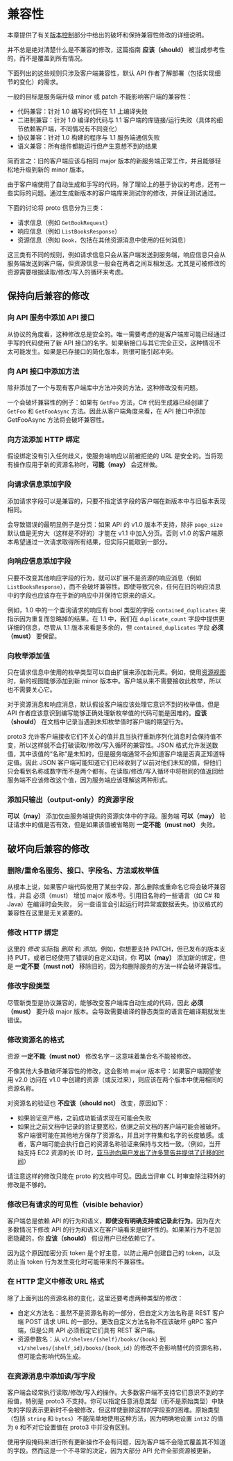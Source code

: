 # 兼容性

本章提供了有关[版本控制](versioning.md)部分中给出的破坏和保持兼容性修改的详细说明。

并不总是绝对清楚什么是不兼容的修改，这篇指南 **应该（should）** 被当成参考性的，而不是覆盖到所有情况。

下面列出的这些规则只涉及客户端兼容性，默认 API 作者了解部署（包括实现细节的变化）的需求。

一般的目标是服务端升级 minor 或 patch 不能影响客户端的兼容性：

- 代码兼容：针对 1.0 编写的代码在 1.1 上编译失败
- 二进制兼容：针对 1.0 编译的代码与 1.1 客户端的库链接/运行失败（具体的细节依赖客户端，不同情况有不同变化）
- 协议兼容：针对 1.0 构建的程序与 1.1 服务端通信失败
- 语义兼容：所有组件都能运行但产生意想不到的结果

简而言之：旧的客户端应该与相同 major 版本的新服务端正常工作，并且能够轻松地升级到新的 minor 版本。

由于客户端使用了自动生成和手写的代码，除了理论上的基于协议的考虑，还有一些实际的问题。通过生成新版本的客户端库来测试你的修改，并保证测试通过。

下面的讨论将 proto 信息分为三类：

- 请求信息（例如 `GetBookRequest`）
- 响应信息（例如 `ListBooksResponse`）
- 资源信息（例如 `Book`，包括在其他资源消息中使用的任何消息）

这三类有不同的规则，例如请求信息只会从客户端发送到服务端，响应信息只会从服务端发送到客户端，但资源信息一般会在两者之间互相发送。尤其是可被修改的资源需要根据读取/修改/写入的循环来考虑。

## 保持向后兼容的修改

### 向 API 服务中添加 API 接口

从协议的角度看，这种修改总是安全的。唯一需要考虑的是客户端库可能已经通过手写的代码使用了新 API 接口的名字。如果新接口与其它完全正交，这种情况不太可能发生。如果是已存接口的简化版本，则很可能引起冲突。

### 向 API 接口中添加方法

除非添加了一个与现有客户端库中方法冲突的方法，这种修改没有问题。

一个会破坏兼容性的例子：如果有 `GetFoo` 方法，C# 代码生成器已经创建了 `GetFoo` 和 `GetFooAsync` 方法。因此从客户端角度来看，在 API 接口中添加 GetFooAsync 方法将会破坏兼容性。

### 向方法添加 HTTP 绑定

假设绑定没有引入任何歧义，使服务端响应以前被拒绝的 URL 是安全的。当将现有操作应用于新的资源名称时，**可能（may）** 会这样做。

### 向请求信息添加字段

添加请求字段可以是兼容的，只要不指定该字段的客户端在新版本中与旧版本表现相同。

会导致错误的最明显例子是分页：如果 API 的 v1.0 版本不支持，除非 `page_size` 默认值是无穷大（这样是不好的）才能在 v1.1 中加入分页。否则 v1.0 的客户端原本希望通过一次请求取得所有结果，但实际只能取到一部分。

### 向响应信息添加字段

只要不改变其他响应字段的行为，就可以扩展不是资源的响应消息（例如 `ListBooksResponse`），而不会破坏兼容性。即使导致冗余，任何在旧的响应消息中的字段也应该存在于新的响应中并保持它原来的语义。

例如，1.0 中的一个查询请求的响应有 bool 类型的字段 `contained_duplicates` 来指示因为重复而忽略掉的结果。在 1.1 中，我们在 `duplicate_count` 字段中提供更详细的信息，尽管从 1.1 版本来看是多余的，但 `contained_duplicates` 字段 **必须（must）** 要保留。

### 向枚举添加值

只在请求信息中使用的枚举类型可以自由扩展来添加新元素。例如，使用[资源视图](design-patterns.md)时，新的视图能够添加到新 minor 版本中。客户端从来不需要接收此枚举，所以也不需要关心它。

对于资源消息和响应消息，默认假设客户端应该处理它意识不到的枚举值。但是 API 作者应该意识到编写能够正确处理新枚举值的代码可能是困难的。**应该（should）** 在文档中记录当遇到未知枚举值时客户端的期望行为。

proto3 允许客户端接收它们不关心的值并且当执行重新序列化消息时会保持值不变，所以这样就不会打破读取/修改/写入循环的兼容性。JSON 格式允许发送数值，其中该值的“名称”是未知的，但是服务端通常不会知道客户端是否真正知道特定值。因此 JSON 客户端可能知道它们已经收到了以前对他们未知的值，但他们只会看到名称或数字而不是两个都有。在读取/修改/写入循环中将相同的值返回给服务端不应该修改这个值，因为服务端应该理解这两种形式。

### 添加只输出（output-only）的资源字段

**可以（may）** 添加仅由服务端提供的资源实体中的字段。服务端 **可以（may）** 验证请求中的值是否有效，但是如果该值被省略则 **一定不能（must not）** 失败。

## 破坏向后兼容的修改

### 删除/重命名服务、接口、字段名、方法或枚举值

从根本上说，如果客户端代码使用了某些字段，那么删除或重命名它将会破坏兼容性，并且 必须（must） 增加 major 版本号。引用旧名称的一些语言（如 C# 和 Java）在编译时会失败， 另一些语言会引起运行时异常或数据丢失。协议格式的兼容性在这里是无关紧要的。

### 修改 HTTP 绑定

这里的 *修改* 实际指 *删除* 和 *添加*。例如，你想要支持 PATCH，但已发布的版本支持 PUT，或者已经使用了错误的自定义动词，你 **可以（may）** 添加新的绑定，但是 **一定不要（must not）** 移除旧的，因为和删除服务的方法一样会破坏兼容性。

### 修改字段类型

尽管新类型是协议兼容的，能够改变客户端库自动生成的代码，因此 **必须（must）** 要升级 major 版本。会导致需要编译的静态类型的语言在编译期就发生错误。

### 修改资源名的格式

资源 **一定不能（must not）** 修改名字－这意味着集合名不能被修改。

不像其他大多数破坏兼容性的修改，这会影响 major 版本号：如果客户端期望使用 v2.0 访问在 v1.0 中创建的资源（或反过来），则应该在两个版本中使用相同的资源名称。

对资源名的验证也 **不应该（should not）** 改变，原因如下：

- 如果验证变严格，之前成功能请求现在可能会失败
- 如果比之前文档中记录的验证要宽松，依据之前文档的客户端可能会被破坏。客户端很可能在其他地方保存了资源名，并且对字符集和名字的长度敏感。或者，客户端可能会执行自己的资源名称验证来保持与文档一致。（例如，当开始支持 EC2 资源的长 ID 时，[亚马逊向用户发出了许多警告并提供了迁移的时间](https://aws.amazon.com/blogs/aws/theyre-here-longer-ec2-resource-ids-now-available/)）

请注意这样的修改只能在 proto 的文档中可见。因此当评审 CL 时审查除注释外的修改是不够的。

### 修改已有请求的可见性（visible behavior）

客户端总是依赖 API 的行为和语义，**即使没有明确支持或记录此行为**。因为在大多数情况下修改 API 的行为和语义在客户端看来是破坏性的。如果某行为不是加密隐藏的，你 **应该（should）** 假设用户已经依赖它了。

因为这个原因加密分页 token 是个好主意，以防止用户创建自己的 token，以及防止当 token 行为发生变化时可能带来的不兼容性。

### 在 HTTP 定义中修改 URL 格式

除了上面列出的资源名称的变化，这里还要考虑两种类型的修改：

- 自定义方法名：虽然不是资源名称的一部分，但自定义方法名称是 REST 客户端 POST 请求 URL 的一部分。更改自定义方法名称不应该破坏 gRPC 客户端，但是公共 API 必须假定它们具有 REST 客户端。
- 资源参数名：从 `v1/shelves/{shelf}/books/{book}` 到 `v1/shelves/{shelf_id}/books/{book_id}` 的修改不会影响替代的资源名称，但可能会影响代码生成。

### 在资源消息中添加读/写字段

客户端会经常执行读取/修改/写入的操作。大多数客户端不支持它们意识不到的字段值，特别是 proto3 不支持。你可以指定任意消息类型（而不是原始类型）中缺失的字段表示更新时不会被修改，但这样使删除这样的字段变的困难。原始类型（包括 `string` 和 `bytes`）不能简单地使用这种方法，因为明确地设置 `int32` 的值为 `0` 和不对它设置值在 proto3 中并没有区别。

使用字段掩码来进行所有更新操作不会有问题，因为客户端不会隐式覆盖其不知道的字段。然而这是一个不寻常的决定，因为大部分 API 允许全部资源被更新。